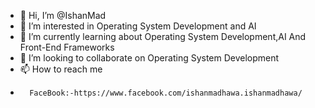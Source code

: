 - 👋 Hi, I’m @IshanMad
- 👀 I’m interested in Operating System Development and AI
- 🌱 I’m currently learning about Operating System Development,AI And Front-End Frameworks
- 💞️ I’m looking to collaborate on Operating System Development
- 📫 How to reach me 
-       FaceBook:-https://www.facebook.com/ishanmadhawa.ishanmadhawa/

<!---
IshanMad/IshanMad is a ✨ special ✨ repository because its `README.md` (this file) appears on your GitHub profile.
You can click the Preview link to take a look at your changes.
--->
